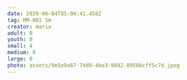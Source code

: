 ```yaml
---
date: 2020-06-04T05:04:41.458Z
tag: MM-001 Sm
creator: maria
adult: 0
youth: 0
small: 4
medium: 0
large: 0
photo: assets/9e5e9a67-74d9-4be3-9892-89586cff5c7d.jpeg
---
```

